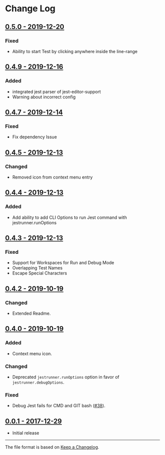 # Change Log

## [0.5.0 - 2019-12-20](https://github.com/firsttris/vscode-jest-runner/tree/v0.5.0)

### Fixed

- Ability to start Test by clicking anywhere inside the line-range

## [0.4.9 - 2019-12-16](https://github.com/firsttris/vscode-jest-runner/tree/v0.4.9)

### Added

- integrated jest parser of jest-editor-support
- Warning about incorrect config

## [0.4.7 - 2019-12-14](https://github.com/firsttris/vscode-jest-runner/tree/v0.4.7)

### Fixed

- Fix dependency Issue

## [0.4.5 - 2019-12-13](https://github.com/firsttris/vscode-jest-runner/tree/v0.4.5)

### Changed

- Removed icon from context menu entry

## [0.4.4 - 2019-12-13](https://github.com/firsttris/vscode-jest-runner/tree/v0.4.4)

### Added

- Add ability to add CLI Options to run Jest command with jestrunner.runOptions

## [0.4.3 - 2019-12-13](https://github.com/firsttris/vscode-jest-runner/tree/v0.4.3)

### Fixed

- Support for Workspaces for Run and Debug Mode
- Overlapping Test Names
- Escape Special Characters

## [0.4.2 - 2019-10-19](https://github.com/firsttris/vscode-jest-runner/tree/v0.4.2)
 
### Changed 

- Extended Readme.

## [0.4.0 - 2019-10-19](https://github.com/firsttris/vscode-jest-runner/tree/v0.4.0)

### Added

- Context menu icon.

### Changed

- Deprecated `jestrunner.runOptions` option in favor of `jestrunner.debugOptions`.

### Fixed

- Debug Jest fails for CMD and GIT bash ([#38](https://github.com/firsttris/vscode-jest-runner/issues/38)).

## [0.0.1 - 2017-12-29](https://github.com/firsttris/vscode-jest-runner/tree/v0.0.1)

- Initial release

---

The file format is based on [Keep a Changelog](http://keepachangelog.com/).
